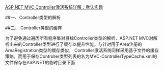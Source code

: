 ﻿[ASP.NET MVC Controller激活系统详解：默认实现 ](http://www.cnblogs.com/artech/archive/2012/03/31/controller-activation-02.html)

##一、Controller类型的解析


##二、 Controller类型的缓存

为了避免通过遍历所有程序集对目标Controller类型的解析，ASP.NET MVC对解析出来的Controller类型进行了缓存以提升性能。与针对用于Area注册的AreaRegistration类型的缓存类似，
Controller激活系统同样采用基于文件的缓存策略，而用于保存Controller类型列表的名为MVC-ControllerTypeCache.xml的文件保存在ASP.NET的临时目录下面